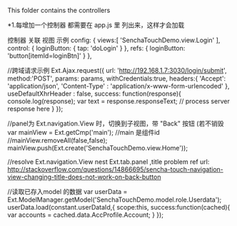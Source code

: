 This folder contains the controllers

*1.每增加一个控制器 都需要在 app.js 里 列出来，这样才会加载

控制器 关联 视图 示例
config: {
        views:[
            'SenchaTouchDemo.view.Login'
        ],
        control: {
            loginButton: {
                tap: 'doLogin'
            }
        },
        refs: {
            loginButton: 'button[itemId=loginBtn]'
        }
    },

//跨域请求示例
Ext.Ajax.request({
                url: 'http://192.168.1.7:3030/login/submit',
                method:'POST',
                params: params,
                withCredentials:true,
                headers:{
                    'Accept': 'application/json',
                    'Content-Type' : 'application/x-www-form-urlencoded'
                },
                useDefaultXhrHeader : false,
                success: function(response){
                    console.log(response);
                    var text = response.responseText;
                    // process server response here
                }
            });

 //panel为 Ext.navigation.View 时，切换到子视图，带 "Back" 按钮 (若不销毁
 var mainView = Ext.getCmp('main'); //main 是组件id
//mainView.removeAll(false,false);
mainView.push(Ext.create('SenchaTouchDemo.view.Home'));

//resolve Ext.navigation.View nest Ext.tab.panel ,title problem
ref url:
http://stackoverflow.com/questions/14866695/sencha-touch-navigation-view-changing-title-does-not-work-on-back-button


//读取已存入model 的数据
var userData = Ext.ModelManager.getModel('SenchaTouchDemo.model.role.Userdata');
        userData.load(constant.userDataId,{
            scope:this,
            success:function(cached){
                var accounts = cached.data.AccProfile.Account;
            }
        });